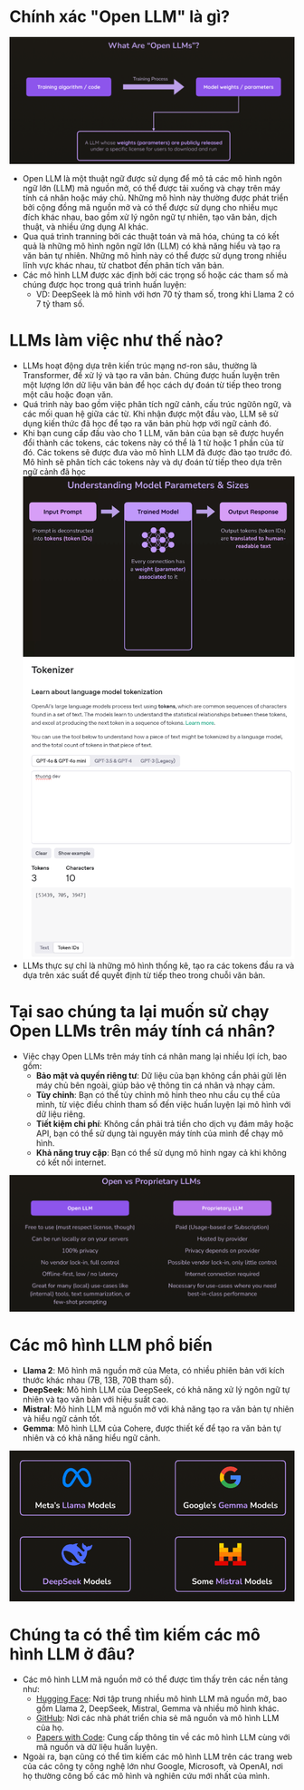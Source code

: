 # Chính xác "Open LLM" là gì?

![Open LLM](images/image.png)

- Open LLM là một thuật ngữ được sử dụng để mô tả các mô hình ngôn ngữ lớn (LLM) mã nguồn mở, có thể được tải xuống và chạy trên máy tính cá nhân hoặc máy chủ. Những mô hình này thường được phát triển bởi cộng đồng mã nguồn mở và có thể được sử dụng cho nhiều mục đích khác nhau, bao gồm xử lý ngôn ngữ tự nhiên, tạo văn bản, dịch thuật, và nhiều ứng dụng AI khác.
- Qua quá trình tranning bởi các thuật toán và mã hóa, chúng ta có kết quả là những mô hình ngôn ngữ lớn (LLM) có khả năng hiểu và tạo ra văn bản tự nhiên. Những mô hình này có thể được sử dụng trong nhiều lĩnh vực khác nhau, từ chatbot đến phân tích văn bản.
- Các mô hình LLM được xác định bởi các trọng số hoặc các tham số mà chúng được học trong quá trình huấn luyện:
  - VD: DeepSeek là mô hình với hơn 70 tỷ tham số, trong khi Llama 2 có 7 tỷ tham số.

# LLMs làm việc như thế nào?

- LLMs hoạt động dựa trên kiến trúc mạng nơ-ron sâu, thường là Transformer, để xử lý và tạo ra văn bản. Chúng được huấn luyện trên một lượng lớn dữ liệu văn bản để học cách dự đoán từ tiếp theo trong một câu hoặc đoạn văn.
- Quá trình này bao gồm việc phân tích ngữ cảnh, cấu trúc ngữôn ngữ, và các mối quan hệ giữa các từ. Khi nhận được một đầu vào, LLM sẽ sử dụng kiến thức đã học để tạo ra văn bản phù hợp với ngữ cảnh đó.
- Khi bạn cung cấp đầu vào cho 1 LLM, văn bản của bạn sẽ được huyển đổi thành các tokens, các tokens này có thể là 1 từ hoặc 1 phần của từ đó. Các tokens sẽ được đưa vào mô hình LLM đã được đào tạo trước đó. Mô hình sẽ phân tích các tokens này và dự đoán từ tiếp theo dựa trên ngữ cảnh đã học
![alt text](image.png)
![alt text](image-1.png)
- LLMs thực sự chỉ là những mô hình thống kê, tạo ra các tokens đầu ra và dựa trên xác suất để quyết định từ tiếp theo trong chuỗi văn bản.

# Tại sao chúng ta lại muốn sử chạy Open LLMs trên máy tính cá nhân?

- Việc chạy Open LLMs trên máy tính cá nhân mang lại nhiều lợi ích, bao gồm:
  - **Bảo mật và quyền riêng tư**: Dữ liệu của bạn không cần phải gửi lên máy chủ bên ngoài, giúp bảo vệ thông tin cá nhân và nhạy cảm.
  - **Tùy chỉnh**: Bạn có thể tùy chỉnh mô hình theo nhu cầu cụ thể của mình, từ việc điều chỉnh tham số đến việc huấn luyện lại mô hình với dữ liệu riêng.
  - **Tiết kiệm chi phí**: Không cần phải trả tiền cho dịch vụ đám mây hoặc API, bạn có thể sử dụng tài nguyên máy tính của mình để chạy mô hình.
  - **Khả năng truy cập**: Bạn có thể sử dụng mô hình ngay cả khi không có kết nối internet.

![alt text](image-2.png)

# Các mô hình LLM phổ biến

- **Llama 2**: Mô hình mã nguồn mở của Meta, có nhiều phiên bản với kích thước khác nhau (7B, 13B, 70B tham số).
- **DeepSeek**: Mô hình LLM của DeepSeek, có khả năng xử lý ngôn ngữ tự nhiên và tạo văn bản với hiệu suất cao.
- **Mistral**: Mô hình LLM mã nguồn mở với khả năng tạo ra văn bản tự nhiên và hiểu ngữ cảnh tốt.
- **Gemma**: Mô hình LLM của Cohere, được thiết kế để tạo ra văn bản tự nhiên và có khả năng hiểu ngữ cảnh.

![alt text](image-3.png)

# Chúng ta có thể tìm kiếm các mô hình LLM ở đâu?

- Các mô hình LLM mã nguồn mở có thể được tìm thấy trên các nền tảng như:
  - [Hugging Face](https://huggingface.co/models): Nơi tập trung nhiều mô hình LLM mã nguồn mở, bao gồm Llama 2, DeepSeek, Mistral, Gemma và nhiều mô hình khác.
  - [GitHub](https://github.com): Nơi các nhà phát triển chia sẻ mã nguồn và mô hình LLM của họ.
  - [Papers with Code](https://paperswithcode.com): Cung cấp thông tin về các mô hình LLM cùng với mã nguồn và dữ liệu huấn luyện.
- Ngoài ra, bạn cũng có thể tìm kiếm các mô hình LLM trên các trang web của các công ty công nghệ lớn như Google, Microsoft, và OpenAI, nơi họ thường công bố các mô hình và nghiên cứu mới nhất của mình.
